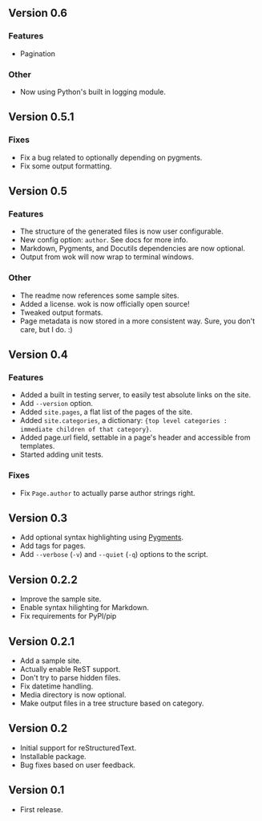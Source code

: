 Version 0.6
-----------
### Features
-   Pagination

### Other
-   Now using Python's built in logging module.

Version 0.5.1
-------------
### Fixes
-   Fix a bug related to optionally depending on pygments.
-   Fix some output formatting.

Version 0.5
-----------
### Features
-   The structure of the generated files is now user configurable.
-   New config option: `author`. See docs for more info.
-   Markdown, Pygments, and Docutils dependencies are now optional.
-   Output from wok will now wrap to terminal windows.

### Other
-   The readme now references some sample sites.
-   Added a license. wok is now officially open source!
-   Tweaked output formats.
-   Page metadata is now stored in a more consistent way. Sure, you don't care, but I do. :)

Version 0.4
-----------
### Features
-   Added a built in testing server, to easily test absolute links on the site.
-   Add `--version` option.
-   Added `site.pages`, a flat list of the pages of the site.
-   Added `site.categories`, a dictionary:
    `{top level categories : immediate children of that category}`.
-   Added page.url field, settable in a page's header and accessible from
    templates.
-   Started adding unit tests.

### Fixes
-   Fix `Page.author` to actually parse author strings right.


Version 0.3
-----------
-   Add optional syntax highlighting using [Pygments][pyg].
-   Add tags for pages.
-   Add `--verbose` (`-v`) and `--quiet` (`-q`) options to the script.

[pyg]: http://pygments.org

Version 0.2.2
-------------
-   Improve the sample site.
-   Enable syntax hilighting for Markdown.
-   Fix requirements for PyPI/pip

Version 0.2.1
-------------
-   Add a sample site.
-   Actually enable ReST support.
-   Don't try to parse hidden files.
-   Fix datetime handling.
-   Media directory is now optional.
-   Make output files in a tree structure based on category.

Version 0.2
-----------
-   Initial support for reStructuredText.
-   Installable package.
-   Bug fixes based on user feedback.

Version 0.1
-----------
-   First release.
